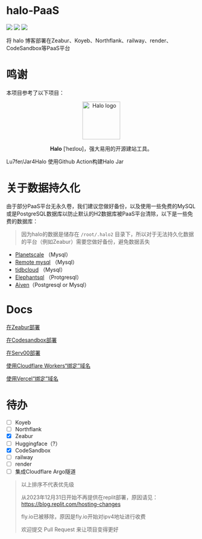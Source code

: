 # halo-PaaS
![](https://badgen.net/github/license/V-UwU/halo-PaaS) ![](https://badgen.net/github/release/V-UwU/halo-PaaS/stable) ![](https://badgen.net/github/stars/V-UwU/halo-PaaS)

将 halo 博客部署在Zeabur、Koyeb、Northflank、railway、render、CodeSandbox等PaaS平台


# 鸣谢
本项目参考了以下项目：
<p align="center">
    <a href="https://halo.run" target="_blank" rel="noopener noreferrer">
        <img width="100" src="https://halo.run/logo" alt="Halo logo" />
    </a>
</p>
<p align="center"><b>Halo</b> [ˈheɪloʊ]，强大易用的开源建站工具。</p>


Lu7fer/Jar4Halo 使用Github Action构建Halo Jar

# 关于数据持久化
由于部分PaaS平台无永久卷，我们建议您做好备份，以及使用一些免费的MySQL或是PostgreSQL数据库以防止默认的H2数据库被PaaS平台清除，以下是一些免费的数据库：

> 因为halo的数据是储存在 `/root/.halo2` 目录下，所以对于无法持久化数据的平台（例如Zeabur）需要您做好备份，避免数据丢失

- [Planetscale](https://app.planetscale.com/) （Mysql）
- [Remote mysql](https://remotemysql.com/) （Mysql）
- [tidbcloud](https://tidbcloud.com) （Mysql）
- [Elephantsql](https://www.elephantsql.com/) （Protgresql）
- [Aiven](https://console.aiven.io/)（Postgresql or Mysql）

# Docs

[在Zeabur部署](https://github.com/V-Official-233/halo-PaaS/blob/main/docs/Zeabur.md)

[在Codesandbox部署](https://github.com/V-Official-233/halo-PaaS/blob/main/docs/Codesandbox.md)

[在Serv00部署](https://github.com/V-Official-233/halo-PaaS/blob/main/docs/Serv00.md)

[使用Cloudflare Workers“绑定”域名](https://github.com/V-Official-233/halo-PaaS/blob/main/docs/Cloudflare-Workers.md)

[使用Vercel“绑定”域名](https://github.com/V-Official-233/halo-PaaS/blob/main/docs/Vercel.md)


# 待办
- [ ] Koyeb
- [ ] Northflank
- [x] Zeabur
- [ ] Huggingface（?）
- [x] CodeSandbox
- [ ] railway
- [ ] render
- [ ] 集成Cloudflare Argo隧道

> 以上排序不代表优先级
>
> 从2023年12月31日开始不再提供在replit部署，原因请见：https://blog.replit.com/hosting-changes
>
> fly.io已被移除，原因是fly.io开始对ipv4地址进行收费
> 
> 欢迎提交 Pull Request 来让项目变得更好
